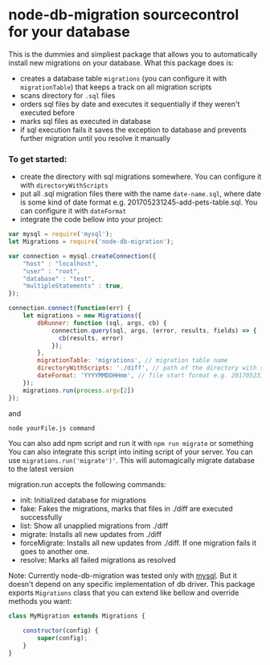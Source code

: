 # node-db-migration sourcecontrol for your database

This is the dummies and simpliest package that allows you to automatically install new migrations on your database.
What this package does is:
 - creates a database table `migrations` (you can configure it with `migrationTable`) that keeps a track on all migration scripts
 - scans directory for `.sql` files
 - orders sql files by date and executes it sequentially if they weren't executed before
 - marks sql files as executed in database
 - if sql execution fails it saves the exception to database and prevents further migration until you resolve it manually

### To get started:
 - create the directory with sql migrations somewhere. You can configure it with `directoryWithScripts`
 - put all .sql migration files there with the name `date-name.sql`, where date is some kind of date format e.g. 201705231245-add-pets-table.sql. You can configure it with `dateFormat`
 - integrate the code bellow into your project:

```javascript
var mysql = require('mysql');
let Migrations = require('node-db-migration');

var connection = mysql.createConnection({
    "host" : "localhost",
    "user" : "root",
    "database" : "test",
    "multipleStatements" : true,
});

connection.connect(function(err) {
    let migrations = new Migrations({
        dbRunner: function (sql, args, cb) {
            connection.query(sql, args, (error, results, fields) => {
              cb(results, error)
            });
        },
        migrationTable: 'migrations', // migration table name
        directoryWithScripts: './diff', // path of the directory with sqls
        dateFormat: 'YYYYMMDDHHmm', // file start format e.g. 201705231245-add-pets-table.sql
    });
    migrations.run(process.argv[2])
});
```

and
```sh
node yourFile.js command
```
You can also add npm script and run it with `npm run migrate` or something
You can also integrate this script into initing script of your server. You can use `migrations.run('migrate')'`. This will automagically migrate database to the latest version

migration.run accepts the following commands:

- init: Initialized database for migrations
- fake: Fakes the migrations, marks that files in ./diff are executed successfully
- list: Show all unapplied migrations from ./diff
- migrate: Installs all new updates from ./diff
- forceMigrate: Installs all new updates from ./diff. If one migration fails it goes to another one.
- resolve: Marks all failed migrations as resolved

Note: Currently node-db-migration was tested only with [mysql](https://github.com/mysqljs/mysql). But it doesn't depend on any specific implementation of db driver. This package exports `Migrations` class that you can extend like bellow and override methods you want:


```javascript
class MyMigration extends Migrations {

    constructor(config) {
        super(config);
    }
}
```


